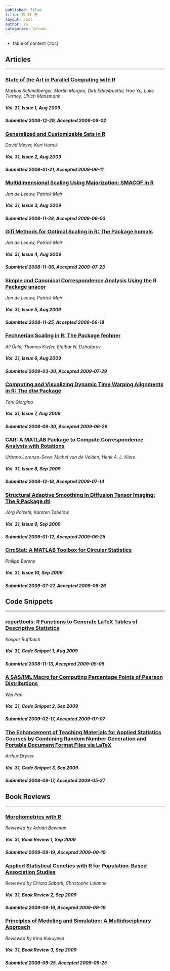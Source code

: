 ```yaml
---
published: false
title: 第 31 卷
layout: post
author: Yu
categories: Volume
---
```


* table of content
{:toc}

## Articles

***

### [State of the Art in Parallel Computing with R](/jstatsoft/v31/i01.html)

*Markus  Schmidberger, Martin Morgan, Dirk Eddelbuettel, Hao Yu, Luke Tierney, Ulrich Mansmann*

##### Vol. 31, Issue 1, Aug 2009

##### Submitted 2008-12-29, Accepted 2009-06-02

### [Generalized and Customizable Sets in R](/jstatsoft/v31/i02.html)

*David Meyer, Kurt Hornik*

##### Vol. 31, Issue 2, Aug 2009

##### Submitted 2009-01-21, Accepted 2009-06-11

### [Multidimensional Scaling Using Majorization: SMACOF in R](/jstatsoft/v31/i03.html)

*Jan de Leeuw, Patrick Mair*

##### Vol. 31, Issue 3, Aug 2009

##### Submitted 2008-11-28, Accepted 2009-06-03

### [Gifi Methods for Optimal Scaling in R: The Package homals](/jstatsoft/v31/i04.html)

*Jan de Leeuw, Patrick Mair*

##### Vol. 31, Issue 4, Aug 2009

##### Submitted 2008-11-06, Accepted 2009-07-23

### [Simple and Canonical Correspondence Analysis Using the R Package anacor](/jstatsoft/v31/i05.html)

*Jan de Leeuw, Patrick Mair*

##### Vol. 31, Issue 5, Aug 2009

##### Submitted 2008-11-25, Accepted 2009-06-18

### [Fechnerian Scaling in R: The Package fechner](/jstatsoft/v31/i06.html)

*Ali Ünlü, Thomas Kiefer, Ehtibar N. Dzhafarov*

##### Vol. 31, Issue 6, Aug 2009

##### Submitted 2009-03-30, Accepted 2009-07-29

### [Computing and Visualizing Dynamic Time Warping Alignments in R: The dtw Package](/jstatsoft/v31/i07.html)

*Toni Giorgino*

##### Vol. 31, Issue 7, Aug 2009

##### Submitted 2008-09-30, Accepted 2009-06-26

### [CAR: A MATLAB Package to Compute Correspondence Analysis with Rotations](/jstatsoft/v31/i08.html)

*Urbano Lorenzo-Seva, Michel van de Velden, Henk A. L. Kiers*

##### Vol. 31, Issue 8, Sep 2009

##### Submitted 2008-12-18, Accepted 2009-07-14

### [Structural Adaptive Smoothing in Diffusion Tensor Imaging: The R Package dti](/jstatsoft/v31/i09.html)

*Jörg  Polzehl, Karsten  Tabelow*

##### Vol. 31, Issue 9, Sep 2009

##### Submitted 2009-01-12, Accepted 2009-06-25

### [CircStat: A MATLAB Toolbox for Circular Statistics](/jstatsoft/v31/i10.html)

*Philipp Berens*

##### Vol. 31, Issue 10, Sep 2009

##### Submitted 2009-07-27, Accepted 2009-08-26

## Code Snippets

***

### [reporttools: R Functions to Generate LaTeX Tables of Descriptive Statistics](/jstatsoft/v31/c01.html)

*Kaspar Rufibach*

##### Vol. 31, Code Snippet 1, Aug 2009

##### Submitted 2008-11-13, Accepted 2009-05-05

### [A SAS/IML Macro for Computing Percentage Points of Pearson Distributions](/jstatsoft/v31/c02.html)

*Wei Pan*

##### Vol. 31, Code Snippet 2, Sep 2009

##### Submitted 2009-02-17, Accepted 2009-07-07

### [The Enhancement of Teaching Materials for Applied Statistics Courses by Combining Random Number Generation and Portable Document Format Files via LaTeX](/jstatsoft/v31/c03.html)

*Arthur Dryver*

##### Vol. 31, Code Snippet 3, Sep 2009

##### Submitted 2008-09-17, Accepted 2009-05-27

## Book Reviews

***

### [Morphometrics with R](/jstatsoft/v31/b01.html)

*Reviewed by Adrian Bowman*

##### Vol. 31, Book Review 1, Sep 2009

##### Submitted 2009-09-19, Accepted 2009-09-19

### [Applied Statistical Genetics with R for Population-Based Association Studies](/jstatsoft/v31/b02.html)

*Reviewed by Chiara Sabatti, Christophe Lalanne*

##### Vol. 31, Book Review 2, Sep 2009

##### Submitted 2009-09-19, Accepted 2009-09-19

### [Principles of Modeling and Simulation: A Multidisciplinary Approach](/jstatsoft/v31/b03.html)

*Reviewed by Irina Kukuyeva*

##### Vol. 31, Book Review 3, Sep 2009

##### Submitted 2009-09-25, Accepted 2009-09-25

